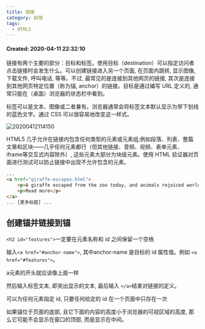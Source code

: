 ```yaml
---
title: 链接
category: 前端
tags:
  - HTML5
---
```


#### Created:  2020-04-11 22:32:10

链接有两个主要的部分：目标和标签。使用目标（destination）可以指定访问者点击链接时会发生什么。可以创建链接进入另一个页面, 在页面内跳转, 显示图像, 下载文件, 呼叫电话, 等等。不过, 最常见的是连接到其他网页的链接, 其次是连接到其他网页特定位置（称为锚, anchor）的链接。目标是通过编写 URL 定义的, 通常只能在（桌面）浏览器的状态栏中看到。

标签可以是文本、图像或二者兼有。浏览器通常会将标签文本默认显示为带下划线的蓝色文字。通过 CSS 可以很容易地改变这一样式。

![20200412114150](https://raw.githubusercontent.com/fengwei2002/Pictures_02/master/img/20200412114150.png)

HTML5 几乎允许在链接内包含任何类型的元素或元素组;例如段落、列表、整篇文章和区块——几乎任何元素都行（但其他链接、音频、视频、表单元素、iframe等交互式内容除外）, 这些元素大部分为块级元素。使用 HTML 验证器对页面进行测试可以防止链接中出现不允许包含的元素。

```html
...
<a href="giraffe-escapes.html">
    <p>A giraffe escaped from the zoo today, and animals rejoiced worldwide.</p>
    <p>Read more</p>
</a>
... [更多标题] ...
```

## 创建锚并链接到锚

`<h2 id="features">`一定要在元素名称和 id 之间保留一个空格

输入`<a href="#anchor-name">`, 其中anchor-name 是目标的 id 属性值。例如 `<a href="#features">`。

a元素的开头就应该像上面一样

然后输入标签文本, 即突出显示的文本, 最后输入 `</a>`结束对链接的定义。

可以为任何元素指定 id, 只要任何给定的 id 在一个页面中只存在一次

如果锚位于页面的底部, 且它下面的内容的高度小于浏览器的可视区域的高度, 那么它可能不会显示在窗口的顶部, 而是显示在中间。


